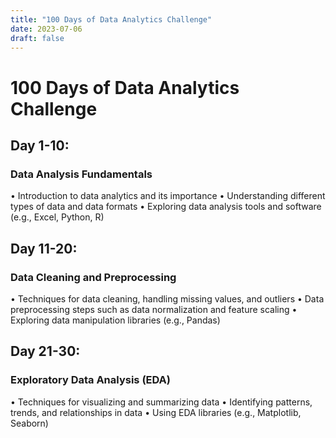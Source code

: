 ```yaml
---
title: "100 Days of Data Analytics Challenge"
date: 2023-07-06
draft: false
---
```



# 100 Days of Data Analytics Challenge

## Day 1-10: 
### Data Analysis Fundamentals

•	Introduction to data analytics and its importance
•	Understanding different types of data and data formats
•	Exploring data analysis tools and software (e.g., Excel, Python, R)

## Day 11-20: 
### Data Cleaning and Preprocessing

•	Techniques for data cleaning, handling missing values, and outliers
•	Data preprocessing steps such as data normalization and feature scaling
•	Exploring data manipulation libraries (e.g., Pandas)


## Day 21-30: 
### Exploratory Data Analysis (EDA)

•	Techniques for visualizing and summarizing data
•	Identifying patterns, trends, and relationships in data
•	Using EDA libraries (e.g., Matplotlib, Seaborn)





